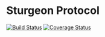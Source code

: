 # Sturgeon Protocol

[![Build Status](https://app.travis-ci.com/zetazeros/sturgeon-rebalancer-contracts.svg?branch=main)](https://app.travis-ci.com/zetazeros/sturgeon-rebalancer-contracts) [![Coverage Status](https://coveralls.io/repos/github/zetazeros/sturgeon-rebalancer-contracts/badge.svg?branch=main)](https://coveralls.io/github/zetazeros/sturgeon-rebalancer-contracts?branch=main)
